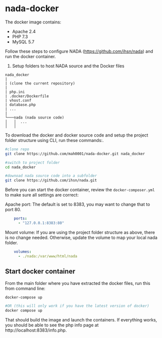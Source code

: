 # nada-docker
The docker image contains:

- Apache 2.4
- PHP 7.3
- MySQL 5.7

Follow these steps to configure NADA (https://github.com/ihsn/nada) and run the docker container.

1. Setup folders to host NADA source and the Docker files

```
nada_docker 
|
| (clone the current repository)
|
| php.ini
| .docker/Dockerfile
| vhost.conf
| database.php
| ...
|
└───nada (nada source code)
│   │  ...
│   │
```

To download the docker and docker source code and setup the project folder structure using CLI, run these commands:.

```bash
#clone repo
git clone https://github.com/mah0001/nada-docker.git nada_docker

#switch to project folder
cd nada_docker

#downoad nada source code into a subfolder
git clone https://github.com/ihsn/nada.git
```

Before you can start the docker container, review the `docker-composer.yml` to make sure all settings are correct:

Apache port: The default is set to 8383, you may want to change that to port 80.

```yaml
    ports:
      - "127.0.0.1:8383:80"
```

Mount volume: If you are using the project folder structure as above, there is no change needed. Otherwise, update the volume to map your local nada folder.

```yaml
    volumes:
      - ./nada:/var/www/html/nada
```

## Start docker container

From the main folder where you have extracted the docker files, run this from command line:

```bash
docker-compose up

#OR (this will only work if you have the latest version of docker)
docker compose up 
```

That should build the image and launch the containers. If everything works, you should be able to see the php info page at http://localhost:8383/info.php.
